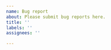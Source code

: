 ```yaml
---
name: Bug report
about: Please submit bug reports here.
title: ''
labels: ''
assignees: ''

---
```

<!--
Welcome to OCaml's Issue tracker!

OCaml's developers use this tracker for bugs and feature requests only, rather
than user support.

If you have questions about *using* OCaml, please ask at
https://discuss.ocaml.org (more people read Discuss than this tracker, and
you'll get confirmation of whether you've really found a bug or need a new
feature).

If your error came from the OCaml package manager, opam, (messages beginning
`[ERROR] The compilation of ...`), please start at
https://github.com/ocaml/opam-repository/issues/new.

Some libraries and tools which used to be part of OCaml are now maintained
separately. Please post questions about Graphics, Num, camlp4, LablTk, CamlDBM
or OCamlTopWin on Discuss or on their respective issue trackers (see [README.adoc](https://github.com/ocaml/ocaml/blob/trunk/README.adoc#separately-maintained-components)
for a full list).
-->
